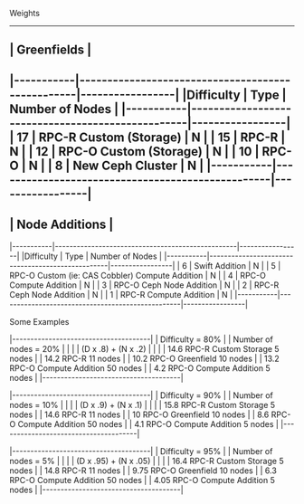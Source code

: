 Weights


-----------------
|  Greenfields  |
-----------------
|-----------|--------------------------------------------------|-----------------|
|Difficulty | Type                                             | Number of Nodes |
|-----------|--------------------------------------------------|-----------------|
|   17      | RPC-R Custom (Storage)                           |        N        |
|   15      | RPC-R                                            |        N        |
|   12      | RPC-O Custom (Storage)                           |        N        |
|   10      | RPC-O                                            |        N        |
|   8       | New Ceph Cluster                                 |        N        |
|-----------|--------------------------------------------------|-----------------|
------------------
| Node Additions |
------------------
|-----------|--------------------------------------------------|-----------------|
|Difficulty | Type                                             | Number of Nodes |
|-----------|--------------------------------------------------|-----------------|
|    6      | Swift Addition                                   |        N        |
|    5      | RPC-O Custom (ie: CAS Cobbler) Compute Addition  |        N        |
|    4      | RPC-O Compute Addition                           |        N        |
|    3      | RPC-O Ceph Node Addition                         |        N        |
|    2      | RPC-R Ceph Node Addition                         |        N        |
|    1      | RPC-R Compute Addition                           |        N        |
|-----------|--------------------------------------------------|-----------------|


Some Examples


|--------------------------------------|
| Difficulty = 80%                     |
| Number of nodes = 20%                |
|                                      |
| (D x .8) + (N x .2)                  |
|                                      |
| 14.6 RPC-R Custom Storage 5 nodes    |
| 14.2 RPC-R 11 nodes                  |
| 10.2 RPC-O Greenfield 10 nodes       |
| 13.2 RPC-O Compute Addition 50 nodes |
| 4.2 RPC-O Compute Addition 5 nodes   |
|--------------------------------------|


|--------------------------------------|
| Difficulty = 90%                     |
| Number of nodes = 10%                |
|                                      |
| (D x .9) + (N x .1)                  |
|                                      |
| 15.8 RPC-R Custom Storage 5 nodes    |
| 14.6 RPC-R 11 nodes                  |
| 10 RPC-O Greenfield 10 nodes         |
| 8.6 RPC-O Compute Addition 50 nodes  |
| 4.1 RPC-O Compute Addition 5 nodes   |
|--------------------------------------|


|--------------------------------------|
| Difficulty = 95%                     |
| Number of nodes = 5%                 |
|                                      |
| (D x .95) + (N x .05)                |
|                                      |
| 16.4 RPC-R Custom Storage 5 nodes    |
| 14.8 RPC-R 11 nodes                  |
| 9.75 RPC-O Greenfield 10 nodes       |
| 6.3 RPC-O Compute Addition 50 nodes  |
| 4.05 RPC-O Compute Addition 5 nodes  |
|--------------------------------------|

